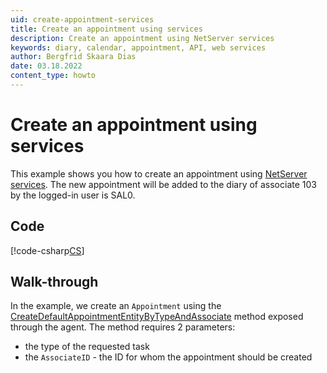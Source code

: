 ```yaml
---
uid: create-appointment-services
title: Create an appointment using services
description: Create an appointment using NetServer services
keywords: diary, calendar, appointment, API, web services
author: Bergfrid Skaara Dias
date: 03.18.2022
content_type: howto
---
```


# Create an appointment using services

This example shows you how to create an appointment using [NetServer services][1]. The new appointment will be added to the diary of associate 103 by the logged-in user is SAL0.

## Code

[!code-csharp[CS](includes/create-apt-services.cs)]

## Walk-through

In the example, we create an `Appointment` using the [CreateDefaultAppointmentEntityByTypeAndAssociate][2] method exposed through the agent. The method requires 2 parameters:

* the type of the requested task
* the `AssociateID` - the ID for whom the appointment should be created

<!-- Referenced links -->
[1]: ../../index.md
[2]: ../../../reference/restful/agent/Appointment_Agent/v1AppointmentAgent_CreateDefaultAppointmentEntityByTypeAndAssociate.md
